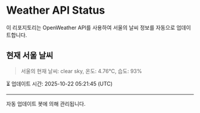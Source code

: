 
# Weather API Status

이 리포지토리는 OpenWeather API를 사용하여 서울의 날씨 정보를 자동으로 업데이트합니다.

## 현재 서울 날씨
> 서울의 현재 날씨: clear sky, 온도: 4.76°C, 습도: 93%

⏳ 업데이트 시간: 2025-10-22 05:21:45 (UTC)

---
자동 업데이트 봇에 의해 관리됩니다.
